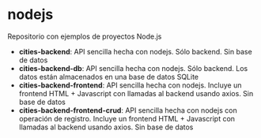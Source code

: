 # nodejs

Repositorio con ejemplos de proyectos Node.js

- **cities-backend**: API sencilla hecha con nodejs. Sólo backend. Sin base de datos
- **cities-backend-db**: API sencilla hecha con nodejs. Sólo backend. Los datos están almacenados en una base de datos SQLite
- **cities-backend-frontend**: API sencilla hecha con nodejs. Incluye un frontend HTML + Javascript con llamadas al backend usando axios. Sin base de datos
- **cities-backend-frontend-crud**: API sencilla hecha con nodejs con operación de registro. Incluye un frontend HTML + Javascript con llamadas al backend usando axios. Sin base de datos
